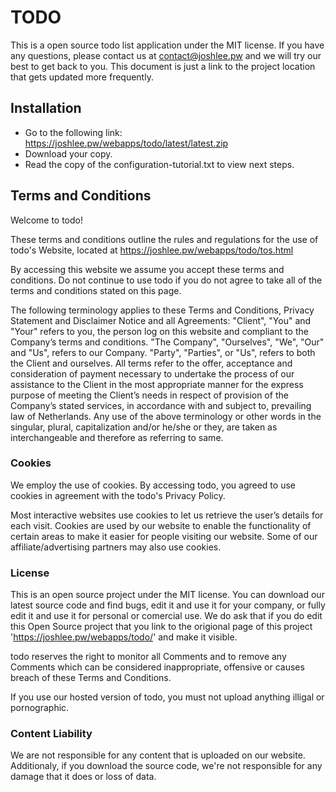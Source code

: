 # TODO
This is a open source todo list application under the MIT license. If you have any questions, please contact us at contact@joshlee.pw and we will try our best to get back to you. This document is just a link to the project location that gets updated more frequently.

## Installation
  - Go to the following link: https://joshlee.pw/webapps/todo/latest/latest.zip
  - Download your copy.
  - Read the copy of the configuration-tutorial.txt to view next steps.

## Terms and Conditions
Welcome to todo!

These terms and conditions outline the rules and regulations for the use of todo's Website, located at https://joshlee.pw/webapps/todo/tos.html

By accessing this website we assume you accept these terms and conditions. Do not continue to use todo if you do not agree to take all of the terms and conditions stated on this page.

The following terminology applies to these Terms and Conditions, Privacy Statement and Disclaimer Notice and all Agreements: "Client", "You" and "Your" refers to you, the person log on this website and compliant to the Company’s terms and conditions. "The Company", "Ourselves", "We", "Our" and "Us", refers to our Company. "Party", "Parties", or "Us", refers to both the Client and ourselves. All terms refer to the offer, acceptance and consideration of payment necessary to undertake the process of our assistance to the Client in the most appropriate manner for the express purpose of meeting the Client’s needs in respect of provision of the Company’s stated services, in accordance with and subject to, prevailing law of Netherlands. Any use of the above terminology or other words in the singular, plural, capitalization and/or he/she or they, are taken as interchangeable and therefore as referring to same.

### Cookies
We employ the use of cookies. By accessing todo, you agreed to use cookies in agreement with the todo's Privacy Policy.

Most interactive websites use cookies to let us retrieve the user’s details for each visit. Cookies are used by our website to enable the functionality of certain areas to make it easier for people visiting our website. Some of our affiliate/advertising partners may also use cookies.

### License
This is an open source project under the MIT license. You can download our latest source code and find bugs, edit it and use it for your company, or fully edit it and use it for personal or comercial use. We do ask that if you do edit this Open Source project that you link to the origional page of this project 'https://joshlee.pw/webapps/todo/' and make it visible.

todo reserves the right to monitor all Comments and to remove any Comments which can be considered inappropriate, offensive or causes breach of these Terms and Conditions.

If you use our hosted version of todo, you must not upload anything illigal or pornographic.

### Content Liability
We are not responsible for any content that is uploaded on our website. Additionaly, if you download the source code, we're not responsible for any damage that it does or loss of data.
